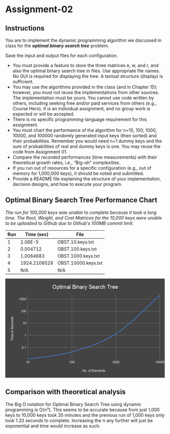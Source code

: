 # Assignment-02

## Instructions

You are to implement the dynamic programming algorithm we discussed in class for the ***optimal binary search tree*** problem.

Save the input and output files for each configuration.
-   You must provide a feature to store the three matrices e, w, and r, and also the optimal binary search tree in files. Use appropriate file names.  No GUI is required for displaying the tree.  A textual structure (display) is sufficient.
-   You may use the algorithms provided in the class (and in Chapter 15); however, you must not reuse the implementations from other sources. The implementation must be yours. You cannot use code written by others, including seeking free and/or paid services from others (e.g., Course Hero). It is an individual assignment, and no group work is expected or will be accepted.
-   There is no specific programming-language requirement for this assignment.
-   You must chart the performance of the algorithm for n=10, 100, 1000, 10000, and 100000 randomly generated input keys (then sorted) and their probabilities. Remember you would need n+1 dummy keys and the sum of probabilities of real and dummy keys is one. You may reuse the code from Assignment 01.
-   Compare the recorded performances (time measurements) with their theoretical growth rates, i.e., “Big-oh” complexities.
-   If you run out of resources for a specific configuration (e.g., out of memory for 1,000,000 keys), it should be noted and submitted.
-   Provide a README file explaining the structure of your implementation, decision designs, and how to execute your program.

## Optimal Binary Search Tree Performance Chart
*The run for 100,000 keys was unable to complete because it took a long time. The Root, Weight, and Cost Matrices for the 10,000 keys were unable to be uploaded to Github due to Github's 100MB commit limit.*

| Run | Time (sec) | File                             |
|-----|------------|----------------------------------|
| 1   | 2.06E-5  | OBST.10.keys.txt                 |
| 2   | 0.004712  | OBST.100.keys.txt                |
| 3   | 1.0064683  | OBST.1000.keys.txt               |
| 4   | 1924.2108528      | OBST.10000.keys.txt              |
| 5   |   N/A      |N/A                               |

![](https://github.com/MontoyaR/DP_OptimalBinarySearchTree/blob/master/src/Optimal%20Binary%20Search%20Tree/Optimal%20Binary%20Search%20Tree.png)

## Comparison with theoretical analysis
The Big O notation for Optimal Binary Search Tree using dynamic programming is O(n³). This seems to be accurate because from just 1,000 keys to 10,000 keys took 35 minutes and the previous run of 1,000 keys only took 1.33 seconds to complete. Increasing the n any further will just be exponential and time would increase as such.
